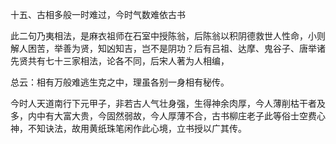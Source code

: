 十五、古相多般一时难过，今时气数难依古书

此二句乃夷相法，是麻衣祖师在石室中授陈翁，后陈翁以积阴德救世人性命，小则解人困苦，举善为贤，知凶知吉，岂不是阴功？后有吕祖、达摩、鬼谷子、唐举诸先贤共有七十三家相法，论各不同，后宋人著为人相编，

总云：相有万般难逃生克之中，理虽各别一身相有秘传。

今时人天道南行下元甲子，非若古人气壮身强，生得神余肉厚，今人薄削枯干者及多，内中有大富大贵，今固然弱故，今人厚薄不合，古书柳庄老子此等俗士空费心神，不知诀法，故用黄纸珠笔闲作此心境，立书授以广其传。

